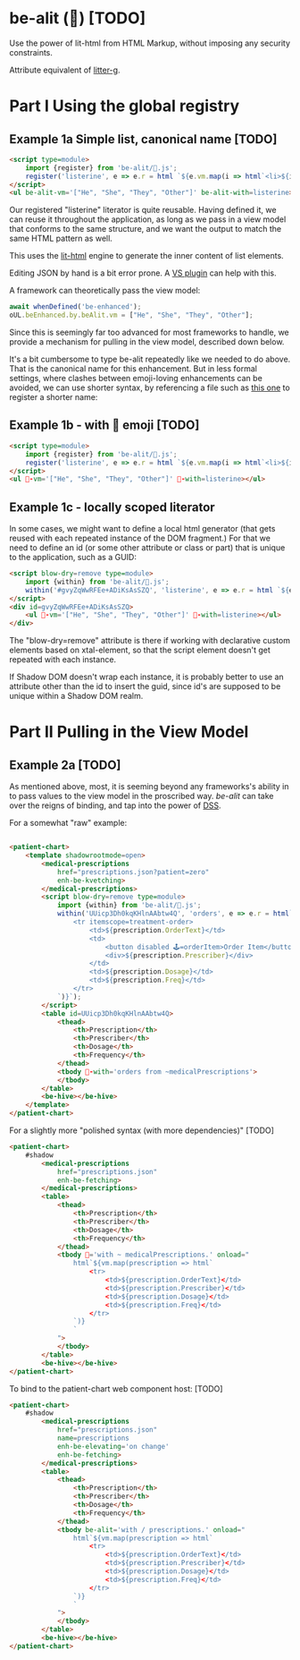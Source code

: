 # be-alit (🎇) [TODO]

Use the power of lit-html from HTML Markup, without imposing any security constraints.

Attribute equivalent of [litter-g](https://github.com/bahrus/litter-g).

# Part I Using the global registry

## Example 1a Simple list, canonical name [TODO]

```html
<script type=module>
    import {register} from 'be-alit/🎇.js';
    register('listerine', e => e.r = html `${e.vm.map(i => html`<li>${i}</li>`)}`);
</script>
<ul be-alit-vm='["He", "She", "They", "Other"]' be-alit-with=listerine></ul>
```

Our registered "listerine" literator is quite reusable.  Having defined it, we can reuse it throughout the application, as long as we pass in a view model that conforms to the same structure, and we want the output to match the same HTML pattern as well. 

This uses the [lit-html](https://www.npmjs.com/package/lit-html) engine to generate the inner content of list elements.

Editing JSON by hand is a bit error prone.  A [VS plugin](https://marketplace.visualstudio.com/items?itemName=andersonbruceb.json-in-html) can help with this.

A framework can theoretically pass the view model:

```JavaScript
await whenDefined('be-enhanced');
oUL.beEnhanced.by.beAlit.vm = ["He", "She", "They", "Other"];
```

Since this is seemingly far too advanced for most frameworks to handle, we provide a mechanism for pulling in the view model, described down below.

It's a bit cumbersome to type be-alit repeatedly like we needed to do above.  That is the canonical name for this enhancement.  But in less formal settings, where clashes between emoji-loving enhancements can be avoided, we can use shorter syntax, by referencing a file such as [this one](https://github.com/bahrus/be-alit/blob/baseline/%F0%9F%8E%87.js) to register a shorter name:

## Example 1b - with 🎇 emoji [TODO]

```html
<script type=module>
    import {register} from 'be-alit/🎇.js';
    register('listerine', e => e.r = html `${e.vm.map(i => html`<li>${i}</li>`)}`);
</script>
<ul 🎇-vm='["He", "She", "They", "Other"]' 🎇-with=listerine></ul>
```

## Example 1c - locally scoped literator

In some cases, we might want to define a local html generator (that gets reused with each repeated instance of the DOM fragment.)  For that we need to define an id (or some other attribute or class or part) that is unique to the application, such as a GUID:

```html
<script blow-dry=remove type=module>
    import {within} from 'be-alit/🎇.js';
    within('#gvyZqWwRFEe+ADiKsAsSZQ', 'listerine', e => e.r = html `${e.vm.map(i => html`<li>${i}</li>`)}`);
</script>
<div id=gvyZqWwRFEe+ADiKsAsSZQ>
    <ul 🎇-vm='["He", "She", "They", "Other"]' 🎇-with=listerine></ul>
</div>
```

The "blow-dry=remove" attribute is there if working with declarative custom elements based on xtal-element, so that the script element doesn't get repeated with each instance.

If Shadow DOM doesn't wrap each instance, it is probably better to use an attribute other than the id to insert the guid, since id's are supposed to be unique within a Shadow DOM realm.

# Part II Pulling in the View Model

## Example 2a [TODO]

As mentioned above, most, it is seeming beyond any frameworks's ability in to pass values to the view model in the proscribed  way.  *be-alit* can take over the reigns of binding, and tap into the power of [DSS](https://github.com/bahrus/trans-render/wiki/VIII.--Directed-Scoped-Specifiers-(DSS)).

For a somewhat "raw" example:

```html

<patient-chart>
    <template shadowrootmode=open>
        <medical-prescriptions 
            href="prescriptions.json?patient=zero" 
            enh-be-kvetching>
        </medical-prescriptions>
        <script blow-dry=remove type=module>
            import {within} from 'be-alit/🎇.js';
            within('UUicp3Dh0kqKHlnAAbtw4Q', 'orders', e => e.r = html`${vm.map(prescription => html`
                <tr itemscope=treatment-order>
                    <td>${prescription.OrderText}</td>
                    <td>
                        <button disabled 🕹️=orderItem>Order Item</button>
                        <div>${prescription.Prescriber}</div>
                    </td>
                    <td>${prescription.Dosage}</td>
                    <td>${prescription.Freq}</td>
                </tr>
            `)}`);
        </script>
        <table id=UUicp3Dh0kqKHlnAAbtw4Q>
            <thead>
                <th>Prescription</th>
                <th>Prescriber</th>
                <th>Dosage</th>
                <th>Frequency</th>
            </thead>
            <tbody 🎇-with='orders from ~medicalPrescriptions'>
            </tbody>
        </table>
        <be-hive></be-hive>
    </template>
</patient-chart>
```


For a slightly more "polished syntax (with more dependencies)" [TODO]


```html
<patient-chart>
    #shadow
        <medical-prescriptions 
            href="prescriptions.json" 
            enh-be-fetching>
        </medical-prescriptions>
        <table>
            <thead>
                <th>Prescription</th>
                <th>Prescriber</th>
                <th>Dosage</th>
                <th>Frequency</th>
            </thead>
            <tbody 🎇='with ~ medicalPrescriptions.' onload="
                html`${vm.map(prescription => html`
                    <tr>
                        <td>${prescription.OrderText}</td>
                        <td>${prescription.Prescriber}</td>
                        <td>${prescription.Dosage}</td>
                        <td>${prescription.Freq}</td>
                    </tr>
                `)}
                `
            ">
            </tbody>
        </table>
        <be-hive></be-hive>
</patient-chart>
```

To bind to the patient-chart web component host: [TODO]

```html
<patient-chart>
    #shadow
        <medical-prescriptions 
            href="prescriptions.json"
            name=prescriptions
            enh-be-elevating='on change' 
            enh-be-fetching>
        </medical-prescriptions>
        <table>
            <thead>
                <th>Prescription</th>
                <th>Prescriber</th>
                <th>Dosage</th>
                <th>Frequency</th>
            </thead>
            <tbody be-alit='with / prescriptions.' onload="
                html`${vm.map(prescription => html`
                    <tr>
                        <td>${prescription.OrderText}</td>
                        <td>${prescription.Prescriber}</td>
                        <td>${prescription.Dosage}</td>
                        <td>${prescription.Freq}</td>
                    </tr>
                `)}
                `
            ">
            </tbody>
        </table>
        <be-hive></be-hive>
</patient-chart>
```
